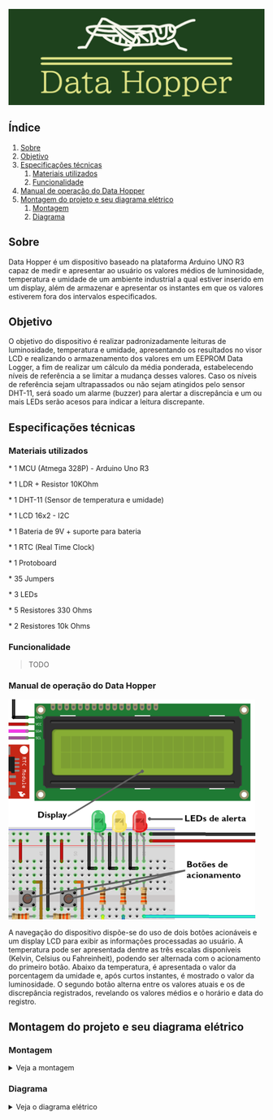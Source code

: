 ![Data_Hopper](doc/Data_Hopper.png)

## Índice

1. [Sobre](#sobre)
2. [Objetivo](#objetivo)
3. [Especificações técnicas](#especificações-técnicas)
   1. [Materiais utilizados](#materiais-utilizados)
   2. [Funcionalidade](#funcionalidade)
4. [Manual de operação do Data Hopper](#manual-de-operação-do-data-hopper)
5. [Montagem do projeto e seu diagrama elétrico](#montagem-do-projeto-e-seu-diagrama-elétrico)
   1. [Montagem](#montagem)
   2. [Diagrama](#diagrama)

## Sobre
Data Hopper é um dispositivo baseado na plataforma Arduino UNO R3 capaz de medir e apresentar ao usuário os valores médios de luminosidade, temperatura e umidade de um ambiente industrial a qual estiver inserido em um display, além de armazenar e apresentar os instantes em que os valores estiverem fora dos intervalos especificados.

## Objetivo
O objetivo do dispositivo é realizar padronizadamente leituras de luminosidade, temperatura e umidade, apresentando os resultados no visor LCD e realizando o armazenamento dos valores em um EEPROM Data Logger, a fim de realizar um cálculo da média ponderada, estabelecendo níveis de referência a se limitar a mudança desses valores. Caso os níveis de referência sejam ultrapassados ou não sejam atingidos pelo sensor DHT-11, será soado um alarme (buzzer) para alertar a discrepância e um ou mais LEDs serão acesos para indicar a leitura discrepante.

## Especificações técnicas
### Materiais utilizados
\* 1 MCU (Atmega 328P) - Arduino Uno R3

\* 1 LDR + Resistor 10KOhm

\* 1 DHT-11 (Sensor de temperatura e umidade)

\* 1 LCD 16x2 - I2C

\* 1 Bateria de 9V + suporte para bateria

\* 1 RTC (Real Time Clock)

\* 1 Protoboard

\* 35 Jumpers

\* 3 LEDs

\* 5 Resistores 330 Ohms 

\* 2 Resistores 10k Ohms 

### Funcionalidade
>TODO

### Manual de operação do Data Hopper
![Manual](doc/Manual.png)

A navegação do dispositivo dispõe-se do uso de dois botões acionáveis e um display LCD para exibir as informações processadas ao usuário. A temperatura pode ser apresentada dentre as três escalas disponíveis (Kelvin, Celsius ou Fahreinheit), podendo ser alternada com o acionamento do primeiro botão. Abaixo da temperatura, é apresentada o valor da porcentagem da umidade e, após curtos instantes, é mostrado o valor da luminosidade. O segundo botão alterna entre os valores atuais e os de discrepância registrados, revelando os valores médios e o horário e data do registro.

## Montagem do projeto e seu diagrama elétrico

### Montagem

<details>
<summary>Veja a montagem</summary>

![Montagem](doc/Montagem.png)

</details>

### Diagrama

<details>
<summary>Veja o diagrama elétrico</summary>

![Diagrama](doc/Diagrama.jpg)

</details>


